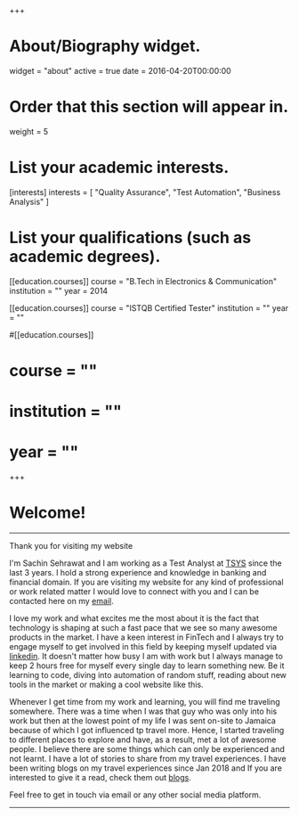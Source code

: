+++
# About/Biography widget.
widget = "about"
active = true
date = 2016-04-20T00:00:00

# Order that this section will appear in.
weight = 5

# List your academic interests.
[interests]
  interests = [
    "Quality Assurance",
    "Test Automation",
    "Business Analysis"
  ]

# List your qualifications (such as academic degrees).
[[education.courses]]
  course = "B.Tech in Electronics & Communication"
  institution = ""
  year = 2014

[[education.courses]]
  course = "ISTQB Certified Tester"
  institution = ""
  year = ""

#[[education.courses]]
#  course = ""
#  institution = ""
#  year = ""
 
+++

# Welcome!
<hr />

Thank you for visiting my website

I'm Sachin Sehrawat and I am working as a Test Analyst at  <a href="https://tsys.com" target="_blank">TSYS</a> since the last 3 years. I hold a strong experience and knowledge in banking and financial domain. If you are visiting my website for any kind of professional or work related matter  I would love to connect with you and I can be contacted here on my <a href="mailto:sachinsehrawat92@gmail.com" target="_blank">email</a>.
<p>I love my work and what excites me the most about it is the fact that technology is shaping at such a fast pace that we see so many awesome products in the market. I have a keen interest in FinTech and I always try to engage myself to get involved in this field by keeping myself updated via <a href="https://www.linkedin.com/in/sachin-sehrawat-5647a26b/" target="_blank">linkedin</a>. It doesn't matter how busy I am with work but I always manage to keep 2 hours free for myself every single day to learn something new. Be it learning to code, diving into automation of random stuff, reading about new tools in the market or making a cool website like this.</p>
<p>Whenever I get time from my work and learning, you will find me traveling somewhere. There was a time when I was that guy who was only into his work but then at the lowest point of my life I was sent on-site to Jamaica because of which I got influenced tp travel more. Hence, I started traveling to different places to explore and have, as a result, met a lot of awesome people. I believe there are some things which can only be experienced and not learnt. I have a lot of stories to share from my travel experiences. I have been writing blogs on my travel experiences since Jan 2018 and If you are interested to give it a read, check them out <a href="https://pennytraveller.quora.com/" target="_blank">blogs</a>. </p>
<p> Feel free to get in touch via email or any other social media platform.
<hr />    
